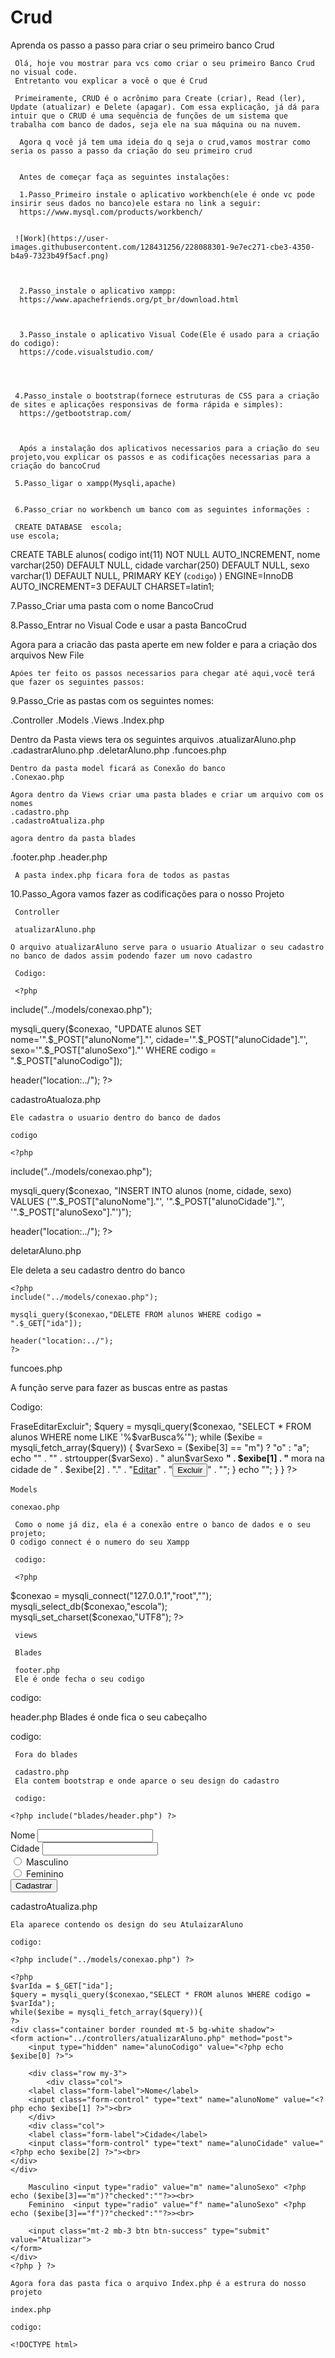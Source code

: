 
# Crud
Aprenda os passo a passo para criar o seu primeiro banco Crud
 

     Olá, hoje vou mostrar para vcs como criar o seu primeiro Banco Crud no visual code.
     Entretanto vou explicar a você o que é Crud

     Primeiramente, CRUD é o acrônimo para Create (criar), Read (ler), Update (atualizar) e Delete (apagar). Com essa explicação, já dá para intuir que o CRUD é uma sequência de funções de um sistema que trabalha com banco de dados, seja ele na sua máquina ou na nuvem.

      Agora q você já tem uma ideia do q seja o crud,vamos mostrar como seria os passo a passo da criação do seu primeiro crud
       

      Antes de começar faça as seguintes instalações:

      1.Passo_Primeiro instale o aplicativo workbench(ele é onde vc pode insirir seus dados no banco)ele estara no link a seguir:
      https://www.mysql.com/products/workbench/
      
      
     ![Work](https://user-images.githubusercontent.com/128431256/228088301-9e7ec271-cbe3-4350-b4a9-7323b49f5acf.png)



      2.Passo_instale o aplicativo xampp:
      https://www.apachefriends.org/pt_br/download.html

      
 
      3.Passo_instale o aplicativo Visual Code(Ele é usado para a criação do codigo):
      https://code.visualstudio.com/
      
     

 
     4.Passo_instale o bootstrap(fornece estruturas de CSS para a criação de sites e aplicações responsivas de forma rápida e simples):
      https://getbootstrap.com/
      
      
      
      Após a instalação dos aplicativos necessarios para a criação do seu projeto,vou explicar os passos e as codificações necessarias para a criação do bancoCrud
    
     5.Passo_ligar o xampp(Mysqli,apache)


     6.Passo_criar no workbench um banco com as seguintes informações :

     CREATE DATABASE  escola;
    use escola;

   CREATE TABLE  alunos(
   codigo int(11) NOT NULL AUTO_INCREMENT,
   nome varchar(250) DEFAULT NULL,
   cidade varchar(250) DEFAULT NULL,
   sexo varchar(1) DEFAULT NULL,
   PRIMARY KEY (`codigo`)
  )  ENGINE=InnoDB AUTO_INCREMENT=3 DEFAULT CHARSET=latin1;

  7.Passo_Criar uma pasta com o nome BancoCrud

  8.Passo_Entrar no Visual Code e usar a pasta BancoCrud

   Agora para a criacão das pasta aperte em new folder e para a criação dos arquivos New File

    Apóes ter feito os passos necessarios para chegar até aqui,você terá que fazer os seguintes passos:
   
   9.Passo_Crie as pastas com os seguintes nomes:

   .Controller
   .Models
   .Views
   .Index.php
   
   Dentro da Pasta views tera os seguintes arquivos 
   .atualizarAluno.php
   .cadastrarAluno.php
   .deletarAluno.php
   .funcoes.php

    Dentro da pasta model ficará as Conexão do banco
    .Conexao.php

    Agora dentro da Views criar uma pasta blades e criar um arquivo com os nomes
    .cadastro.php
    .cadastroAtualiza.php

    agora dentro da pasta blades
   .footer.php
   .header.php

     A pasta index.php ficara fora de todos as pastas 


   10.Passo_Agora vamos fazer as codificações para o nosso Projeto


     Controller

     atualizarAluno.php

    O arquivo atualizarAluno serve para o usuario Atualizar o seu cadastro no banco de dados assim podendo fazer um novo cadastro

     Codigo:

     <?php
   include("../models/conexao.php");

   mysqli_query($conexao, "UPDATE alunos SET nome='".$_POST["alunoNome"]."', cidade='".$_POST["alunoCidade"]."', sexo='".$_POST["alunoSexo"]."' WHERE codigo = ".$_POST["alunoCodigo"]);

   header("location:../");
   ?>
    
   cadastroAtualoza.php 

    Ele cadastra o usuario dentro do banco de dados 

    codigo

    <?php
  include("../models/conexao.php");

  mysqli_query($conexao, "INSERT INTO alunos (nome, cidade, sexo) VALUES ('".$_POST["alunoNome"]."', '".$_POST["alunoCidade"]."', '".$_POST["alunoSexo"]."')");

  header("location:../");
  ?>

  deletarAluno.php

   Ele deleta a seu cadastro dentro do banco
  
    <?php
    include("../models/conexao.php");

    mysqli_query($conexao,"DELETE FROM alunos WHERE codigo = ".$_GET["ida"]);

    header("location:../");
    ?>


   funcoes.php

   A função serve para fazer as buscas entre as pastas 

   Codigo:

   <?php
function mostrarDados()
{
    include("models/conexao.php");
    if (empty($_POST["buscar"])) {
        echo "Nenhum resultado";
    } else {
        $varBusca = $_POST["buscar"];

        echo "<table class='table table-bordered table-striped table-hover' border='1' width='450'><tr><td>Frase</td><td>Editar</td><td>Excluir</td></tr>";

        $query = mysqli_query($conexao, "SELECT * FROM alunos WHERE nome LIKE '%$varBusca%'");
        while ($exibe = mysqli_fetch_array($query)) {
            $varSexo = ($exibe[3] == "m") ? "o" : "a";
            echo "<tr>" .
                "<td>" . strtoupper($varSexo) . " alun$varSexo <b>" . $exibe[1] . "</b> mora na cidade de " . $exibe[2] . ".</td>" .
                "<td><a href='views/cadastroAtualiza.php?ida=" . $exibe[0] . "'><buttom type='button' class='btn btn-secondary'>Editar</button></a></td>" .
                "<td><a href='controllers/deletarAluno.php?ida=" . $exibe[0] . "'><button type='button' class='btn btn-danger'>Excluir</button></a></td>" .
                "</tr>";
        }

        echo "</table>";
    }

}
?>


    Models

    conexao.php

     Como o nome já diz, ela é a conexão entre o banco de dados e o seu projeto;
    O codigo connect é o numero do seu Xampp

     codigo:

     <?php
$conexao = mysqli_connect("127.0.0.1","root","");
           mysqli_select_db($conexao,"escola");
           mysqli_set_charset($conexao,"UTF8");
 ?>


     views 

     Blades

     footer.php
     Ele é onde fecha o seu codigo

 codigo:
     <script src="https://cdn.jsdelivr.net/npm/bootstrap@5.3.0-alpha1/dist/js/bootstrap.bundle.min.js" integrity="sha384-w76AqPfDkMBDXo30jS1Sgez6pr3x5MlQ1ZAGC+nuZB+EYdgRZgiwxhTBTkF7CXvN" crossorigin="anonymous"></script>
</body>
</html>

  header.php
 Blades é onde fica o seu cabeçalho
 
 codigo:
    <!DOCTYPE html>
<html lang="pt-br">
<head>
    <meta charset="UTF-8">
    <meta http-equiv="X-UA-Compatible" content="IE=edge">
    <meta name="viewport" content="width=device-width, initial-scale=1.0">
    <title>PHP - Revisão</title>
    <link href="https://cdn.jsdelivr.net/npm/bootstrap@5.3.0-alpha1/dist/css/bootstrap.min.css" rel="stylesheet" integrity="sha384-GLhlTQ8iRABdZLl6O3oVMWSktQOp6b7In1Zl3/Jr59b6EGGoI1aFkw7cmDA6j6gD" crossorigin="anonymous">
</head>
<body class="bg-secondary">
   
     Fora do blades 

     cadastro.php
     Ela contem bootstrap e onde aparce o seu design do cadastro

     codigo:
   
    <?php include("blades/header.php") ?>

<div class="container border rounded mt-5 bg-white shadow">
    <form action="../controllers/cadastrarAluno.php" method="post">
        <div class="row">
            <div class="col">
        <label class="form-label">Nome</label>
        <input class="form-control" type="text" name="alunoNome"><br>
</diV>
        <div class="col">
        <label class="form-label">Cidade</label>
        <input class="form-control" type="text" name="alunoCidade"><br>
</div>
</div>
        <input class="form-check-input"type="radio" value="m" name="alunoSexo">
        <label class="radio-inline"> Masculino </label><br>
        <input class="form-check-input" type="radio" value="f" name="alunoSexo">
        <label class="radio-inline"> Feminino </label><br>
        <input class="mt-2 mb-3 btn btn-success" type="submit" value="Cadastrar">
    </form>
</div>

<?php include("blades/footer.php") ?>

   cadastroAtualiza.php

    Ela aparece contendo os design do seu AtulaizarAluno

    codigo:

    <?php include("../models/conexao.php") ?>
<?php include("blades/header.php") ?>

    <?php
    $varIda = $_GET["ida"];
    $query = mysqli_query($conexao,"SELECT * FROM alunos WHERE codigo = $varIda");
    while($exibe = mysqli_fetch_array($query)){
    ?>
    <div class="container border rounded mt-5 bg-white shadow">
    <form action="../controllers/atualizarAluno.php" method="post">
        <input type="hidden" name="alunoCodigo" value="<?php echo $exibe[0] ?>">
        
        <div class="row my-3">
            <div class="col">
        <label class="form-label">Nome</label>
        <input class="form-control" type="text" name="alunoNome" value="<?php echo $exibe[1] ?>"><br>
        </div>
        <div class="col">
        <label class="form-label">Cidade</label>
        <input class="form-control" type="text" name="alunoCidade" value="<?php echo $exibe[2] ?>"><br>
    </div>
    </div>
 
        Masculino <input type="radio" value="m" name="alunoSexo" <?php echo ($exibe[3]=="m")?"checked":""?>><br>
        Feminino  <input type="radio" value="f" name="alunoSexo" <?php echo ($exibe[3]=="f")?"checked":""?>><br>
        
        <input class="mt-2 mb-3 btn btn-success" type="submit" value="Atualizar">
    </form>
    </div>
    <?php } ?>

<?php include("blades/footer.php") ?>

    
    Agora fora das pasta fica o arquivo Index.php é a estrura do nosso projeto

    index.php

    codigo:

    <!DOCTYPE html>
<html lang="en">
<head>
    <meta charset="UTF-8">
    <meta http-equiv="X-UA-Compatible" content="IE=edge">
    <meta name="viewport" content="width=device-width, initial-scale=1.0">
    <title>Document</title>
</head>
<body>
    
</body>
</html>
